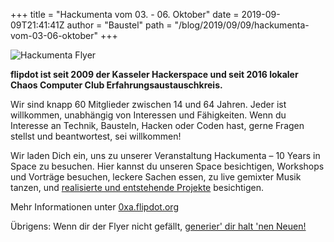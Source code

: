 +++
title = "Hackumenta vom 03. - 06. Oktober"
date = 2019-09-09T21:41:41Z
author = "Baustel"
path = "/blog/2019/09/09/hackumenta-vom-03-06-oktober"
+++
  

  
![Hackumenta
Flyer](https://flipdot.org/blog/uploads/hackumenta_2019_flyer_small.png)

  
  
**flipdot ist seit 2009 der Kasseler Hackerspace und seit 2016 lokaler
Chaos Computer Club Erfahrungsaustauschkreis.**

Wir sind knapp 60 Mitglieder zwischen 14 und 64 Jahren. Jeder ist
willkommen, unabhängig von Interessen und Fähigkeiten. Wenn du Interesse
an Technik, Bausteln, Hacken oder Coden hast, gerne Fragen stellst und
beantwortest, sei willkommen\!

Wir laden Dich ein, uns zu unserer Veranstaltung Hackumenta – 10 Years
in Space zu besuchen. Hier kannst du unseren Space besichtigen,
Workshops und Vorträge besuchen, leckere Sachen essen, zu live gemixter
Musik tanzen, und [realisierte und entstehende
Projekte](https://flipdot.org/wiki/Projekte) besichtigen.

Mehr Informationen unter [0xa.flipdot.org](http://0xa.flipdot.org/)

Übrigens: Wenn dir der Flyer nicht gefällt, [generier' dir halt 'nen
Neuen\!](https://flipdot.github.io/0xA-flyer-generator/)
